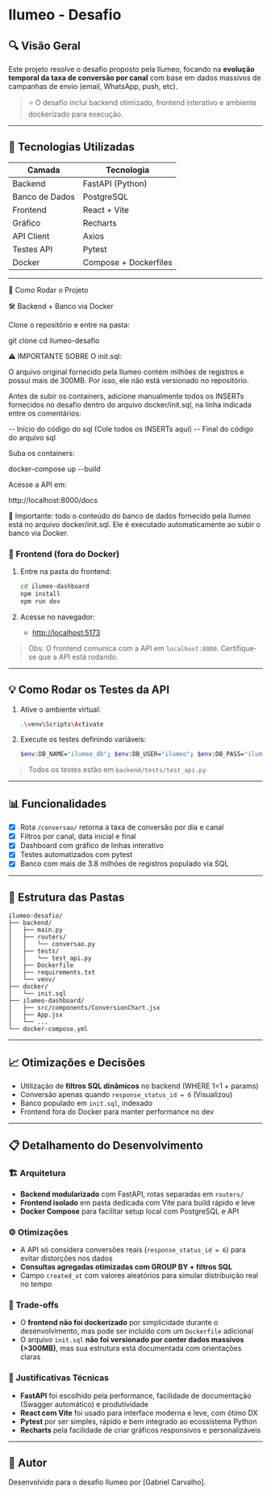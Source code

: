 # Ilumeo - Desafio

## 🔍 Visão Geral
Este projeto resolve o desafio proposto pela Ilumeo, focando na **evolução temporal da taxa de conversão por canal** com base em dados massivos de campanhas de envio (email, WhatsApp, push, etc).

> ⭐ O desafio inclui backend otimizado, frontend interativo e ambiente dockerizado para execução.

---

## 📄 Tecnologias Utilizadas

| Camada      | Tecnologia        |
|-------------|-------------------|
| Backend     | FastAPI (Python)  |
| Banco de Dados | PostgreSQL     |
| Frontend    | React + Vite      |
| Gráfico     | Recharts          |
| API Client  | Axios             |
| Testes API  | Pytest            |
| Docker      | Compose + Dockerfiles |

---

🚀 Como Rodar o Projeto

🛠️ Backend + Banco via Docker

Clone o repositório e entre na pasta:

git clone <repo>
cd ilumeo-desafio

⚠️ IMPORTANTE SOBRE O init.sql:

O arquivo original fornecido pela Ilumeo contém milhões de registros e possui mais de 300MB. Por isso, ele não está versionado no repositório.

Antes de subir os containers, adicione manualmente todos os INSERTs fornecidos no desafio dentro do arquivo docker/init.sql, na linha indicada entre os comentários:

-- Início do código do sql
  (Cole todos os INSERTs aqui)
-- Final do código do arquivo sql

Suba os containers:

docker-compose up --build

Acesse a API em:

http://localhost:8000/docs

💾 Importante: todo o conteúdo do banco de dados fornecido pela Ilumeo está no arquivo docker/init.sql. Ele é executado automaticamente ao subir o banco via Docker.

### 🚀 Frontend (fora do Docker)

1. Entre na pasta do frontend:
   ```bash
   cd ilumeo-dashboard
   npm install
   npm run dev
   ```

2. Acesse no navegador:
   - [http://localhost:5173](http://localhost:5173)

> Obs: O frontend comunica com a API em `localhost:8000`. Certifique-se que a API está rodando.

---

## 💡 Como Rodar os Testes da API

1. Ative o ambiente virtual:
   ```bash
   .\venv\Scripts\Activate
   ```

2. Execute os testes definindo variáveis:
   ```bash
   $env:DB_NAME="ilumeo_db"; $env:DB_USER="ilumeo"; $env:DB_PASS="ilumeo123"; $env:DB_HOST="localhost"; $env:DB_PORT="5432"; pytest
   ```

> Todos os testes estão em `backend/tests/test_api.py`

---

## 📊 Funcionalidades

- [x] Rota `/conversao/` retorna a taxa de conversão por dia e canal
- [x] Filtros por canal, data inicial e final
- [x] Dashboard com gráfico de linhas interativo
- [x] Testes automatizados com pytest
- [x] Banco com mais de 3.8 milhões de registros populado via SQL

---

## 🔧 Estrutura das Pastas

```
ilumeo-desafio/
├── backend/
│   ├── main.py
│   ├── routers/
│   │   └── conversao.py
│   ├── tests/
│   │   └── test_api.py
│   ├── Dockerfile
│   ├── requirements.txt
│   └── venv/
├── docker/
│   └── init.sql
├── ilumeo-dashboard/
│   ├── src/components/ConversionChart.jsx
│   ├── App.jsx
│   └── ...
└── docker-compose.yml
```

---

## 📈 Otimizações e Decisões

- Utilização de **filtros SQL dinâmicos** no backend (WHERE 1=1 + params)
- Conversão apenas quando `response_status_id = 6` (Visualizou)
- Banco populado em `init.sql`, indexado
- Frontend fora do Docker para manter performance no dev

---

## 📋 Detalhamento do Desenvolvimento

### 🏗️ Arquitetura
- **Backend modularizado** com FastAPI, rotas separadas em `routers/`
- **Frontend isolado** em pasta dedicada com Vite para build rápido e leve
- **Docker Compose** para facilitar setup local com PostgreSQL e API

### ⚙️ Otimizações
- A API só considera conversões reais (`response_status_id = 6`) para evitar distorções nos dados
- **Consultas agregadas otimizadas com GROUP BY + filtros SQL**
- Campo `created_at` com valores aleatórios para simular distribuição real no tempo

### 🔄 Trade-offs
- O **frontend não foi dockerizado** por simplicidade durante o desenvolvimento, mas pode ser incluído com um `Dockerfile` adicional
- O arquivo `init.sql` **não foi versionado por conter dados massivos (>300MB)**, mas sua estrutura está documentada com orientações claras

### 📌 Justificativas Técnicas
- **FastAPI** foi escolhido pela performance, facilidade de documentação (Swagger automático) e produtividade
- **React com Vite** foi usado para interface moderna e leve, com ótimo DX
- **Pytest** por ser simples, rápido e bem integrado ao ecossistema Python
- **Recharts** pela facilidade de criar gráficos responsivos e personalizáveis

---

## 📅 Autor

Desenvolvido para o desafio Ilumeo por [Gabriel Carvalho].
